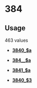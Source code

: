 # 384

## Usage

463 values

-   **[3840\_$a](../../tags/384/3840_a-1.md)**  

-   **[384\_\_$a](../../tags/384/384__a-2.md)**  

-   **[3841\_$a](../../tags/384/3841_a-3.md)**  

-   **[3840\_$3](../../tags/384/3840_3-4.md)**  


